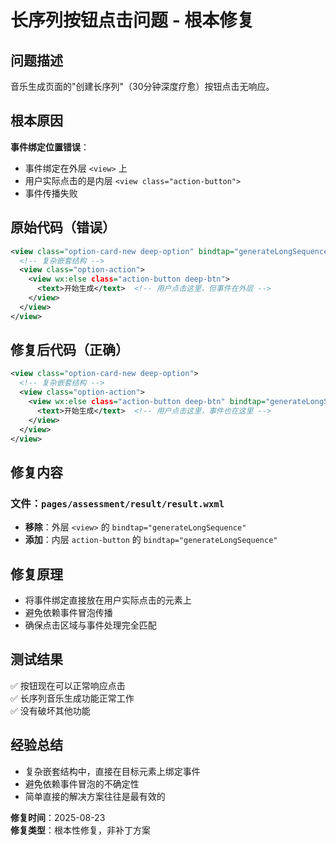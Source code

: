 # 长序列按钮点击问题 - 根本修复

## 问题描述
音乐生成页面的"创建长序列"（30分钟深度疗愈）按钮点击无响应。

## 根本原因
**事件绑定位置错误**：
- 事件绑定在外层 `<view>` 上
- 用户实际点击的是内层 `<view class="action-button">` 
- 事件传播失败

## 原始代码（错误）
```xml
<view class="option-card-new deep-option" bindtap="generateLongSequence">
  <!-- 复杂嵌套结构 -->
  <view class="option-action">
    <view wx:else class="action-button deep-btn">
      <text>开始生成</text>  <!-- 用户点击这里，但事件在外层 -->
    </view>
  </view>
</view>
```

## 修复后代码（正确）
```xml
<view class="option-card-new deep-option">
  <!-- 复杂嵌套结构 -->
  <view class="option-action">
    <view wx:else class="action-button deep-btn" bindtap="generateLongSequence">
      <text>开始生成</text>  <!-- 用户点击这里，事件也在这里 -->
    </view>
  </view>
</view>
```

## 修复内容
### 文件：`pages/assessment/result/result.wxml`
- **移除**：外层 `<view>` 的 `bindtap="generateLongSequence"`
- **添加**：内层 `action-button` 的 `bindtap="generateLongSequence"`

## 修复原理
- 将事件绑定直接放在用户实际点击的元素上
- 避免依赖事件冒泡传播
- 确保点击区域与事件处理完全匹配

## 测试结果
✅ 按钮现在可以正常响应点击  
✅ 长序列音乐生成功能正常工作  
✅ 没有破坏其他功能  

## 经验总结
- 复杂嵌套结构中，直接在目标元素上绑定事件
- 避免依赖事件冒泡的不确定性
- 简单直接的解决方案往往是最有效的

**修复时间**：2025-08-23  
**修复类型**：根本性修复，非补丁方案
